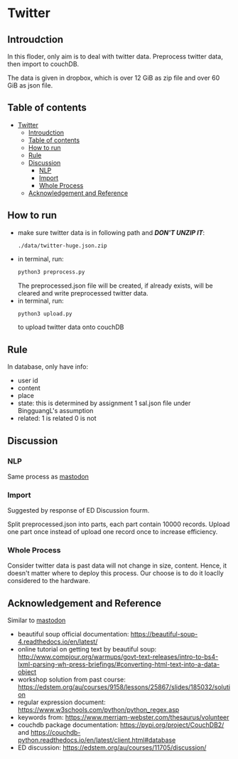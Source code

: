 # Twitter

## Introudction

In this floder, only aim is to deal with twitter data. Preprocess twitter data, then import to couchDB.

The data is given in dropbox, which is over 12 GiB as zip file and over 60 GiB as json file.

## Table of contents

- [Twitter](#twitter)
  - [Introudction](#introudction)
  - [Table of contents](#table-of-contents)
  - [How to run](#how-to-run)
  - [Rule](#rule)
  - [Discussion](#discussion)
    - [NLP](#nlp)
    - [Import](#import)
    - [Whole Process](#whole-process)
  - [Acknowledgement and Reference](#acknowledgement-and-reference)

## How to run

- make sure twitter data is in following path and ***DON'T UNZIP IT***: 
  ```
  ./data/twitter-huge.json.zip
  ```
- in terminal, run:
  ```bash
  python3 preprocess.py
  ```
  The preprocessed.json file will be created, if already exists, will be cleared and write preprocessed twitter data.
- in terminal, run:
  ```bash
  python3 upload.py
  ```
  to upload twitter data onto couchDB

## Rule

In database, only have info:

- user id
- content
- place
- state: this is determined by assignment 1 sal.json file under BingguangL's assumption
- related: 1 is related 0 is not

## Discussion 

### NLP

Same process as [mastodon](../mastodon/README.md#discussion-nlp)

### Import

Suggested by response of ED Discussion fourm.

Split preprocessed.json into parts, each part contain 10000 records. Upload one part once instead of upload one record once to increase efficiency.

### Whole Process

Consider twitter data is past data will not change in size, content. Hence, it doesn't matter where to deploy this process. Our choose is to do it loaclly considered to the hardware.

## Acknowledgement and Reference

Similar to [mastodon](../mastodon/README.md#acknowledgement-and-reference)

- beautiful soup official documentation: https://beautiful-soup-4.readthedocs.io/en/latest/
- online tutorial on getting text by beautiful soup: http://www.compjour.org/warmups/govt-text-releases/intro-to-bs4-lxml-parsing-wh-press-briefings/#converting-html-text-into-a-data-object
- workshop solution from past course: https://edstem.org/au/courses/9158/lessons/25867/slides/185032/solution
- regular expression document: https://www.w3schools.com/python/python_regex.asp
- keywords from: https://www.merriam-webster.com/thesaurus/volunteer
- couchdb package documentation: https://pypi.org/project/CouchDB2/
  and https://couchdb-python.readthedocs.io/en/latest/client.html#database
- ED discussion: https://edstem.org/au/courses/11705/discussion/